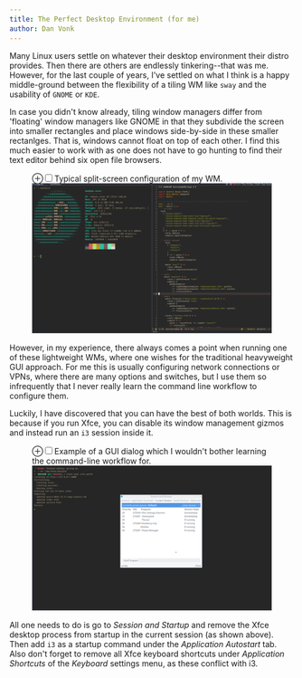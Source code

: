 ```yaml
---
title: The Perfect Desktop Environment (for me)
author: Dan Vonk
---
```


Many Linux users settle on whatever their desktop environment their distro provides. Then there are others are endlessly tinkering--that was me. However, for the last couple of years, I've settled on what I think is a happy middle-ground between the flexibility of a tiling WM like `sway` and the usability of `GNOME` or `KDE`.

In case you didn't know already, tiling window managers differ from 'floating' window managers like GNOME in that they subdivide the screen into smaller rectangles and place windows side-by-side in these smaller rectanlges. That is, windows cannot float on top of each other. I find this much easier to work with as one does not have to go hunting to find their text editor behind six open file browsers.

<figure>
    <label for="de1-split" class="margin-toggle">&#8853;</label><input type="checkbox" id="de1-split" class="margin-toggle"/><span class="marginnote">Typical split-screen configuration of my WM.</span>
    <img src="/images/de2.png" alt="Two windows side-by-side in the WM." />
</figure>

However, in my experience, there always comes a point when running one of these lightweight WMs, where one wishes for the traditional heavyweight GUI approach. For me this is usually configuring network connections or VPNs, where there are many options and switches, but I use them so infrequently that I never really learn the command line workflow to configure them.

Luckily, I have discovered that you can have the best of both worlds. This is because if you run Xfce, you can disable its window management gizmos and instead run an `i3` session inside it.

<figure>
    <label for="de2" class="margin-toggle">&#8853;</label><input type="checkbox" id="de2" class="margin-toggle"/><span class="marginnote">Example of a GUI dialog which I wouldn't bother learning the command-line workflow for.</span>
    <img src="/images/de4.png" alt="Appearance dialog in Xfce" />
</figure>

All one needs to do is go to _Session and Startup_ and remove the Xfce desktop process from startup in the current session (as shown above). Then add `i3` as a startup command under the _Application Autostart_ tab. Also don't forget to remove all Xfce keyboard shortcuts under _Application Shortcuts_ of the _Keyboard_ settings menu, as these conflict with i3.
